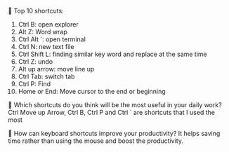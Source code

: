📌 Top 10 shortcuts:

1. Ctrl B: open explorer
2. Alt Z: Word wrap
3. Ctrl Alt `: open terminal
4. Ctrl N: new text file
5. Ctrl Shift L: finding similar key word and replace at the same time
6. Ctrl Z: undo
7. Alt up arrow: move line up
8. Ctrl Tab: switch tab
9. Ctrl P: Find
10. Home or End: Move cursor to the end or beginning

📌 Which shortcuts do you think will be the most useful in your daily work?
Ctrl Move up Arrow, Ctrl B, Ctrl P and Ctrl ` are shortcuts that I used the most

📌 How can keyboard shortcuts improve your productivity?
It helps saving time rather than using the mouse and boost the productivity.
